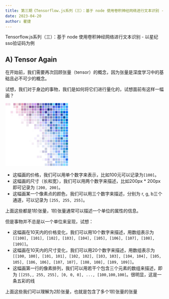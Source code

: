 ```yaml
---
title: 第三期《Tensorflow.js系列（三）：基于 node 使用卷积神经网络进行文本识别 - 以星纪sso验证码为例》
date: 2023-04-20
author: 瞿捷
---
```


Tensorflow.js系列（三）：基于 node 使用卷积神经网络进行文本识别 - 以星纪sso验证码为例


## A) Tensor Again

在开始前，我们需要再次回顾张量（tensor）的概念，因为张量是深度学习中的基础且必不可少的概念。

试想，我们对于身边的事物，我们是如何将它们进行量化的，试想面前有这样一幅画？

<img src="/2023-03/pixel-image.jpg" width='200'/>

- 这幅画的价格，我们可以用单个数字来表示，比如100元可以记录为``` [100] ```。
- 这幅画的尺寸（长和宽），我们可以用两个数字来描述，比如200px * 200px 即可记录为 ``` [200, 200] ```。
- 这幅画某一个像素点的颜色，我们可以用三个数字来描述，分别为 r, g, b三个通道，可以记录为 ``` [255, 255, 255] ```。

上面这些都是1阶张量，1阶张量通常可以描述一个单位的属性的信息。

但是事物并不总是以一个单位来呈现，试想：

- 这幅画在10天内的价格变化，我们可以用10个数字来描述，用数组表示为 ```[[100], [101], [102], [103], [104], [105], [106], [107], [108], [109]]```。
- 这幅画在10天内的尺寸变化，我们可以用20个数字来描述，用数组表示为 ```[[100, 100], [101, 101], [102, 102], [103, 103], [104, 104], [105, 105], [106, 106], [107, 107], [108, 108], [109, 109]]```。
- 这幅画第一行的像素排列，我们可以用若干个包含三个元素的数组来描述，即为 ```[[255,, 255, 255], [0, 0, 0], ..., [100,100,100]```。很明显，这是一条五彩的线

上面这些我们可以理解为2阶张量，也就是包含了多个1阶张量的张量